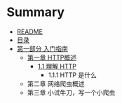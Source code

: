 # Summary

* [README](README.md)
* [目录](mu_lu.md)
* [第一部分 入门指南](part-1.md)
   * [第一章 HTTP概述](1.md)
       * [1.1 理解 HTTP](1-1.md)
           * 1.1.1 HTTP 是什么
   * 第二章 网络爬虫概述
   * 第三章 小试牛刀，写一个小爬虫

